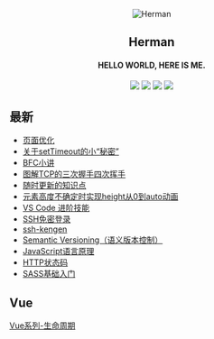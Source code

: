 <p align="center">
<img alt="Herman" src="https://www.hereis.me/favicon.ico">
</p>
<h2 align="center">
Herman
</h2>

<h4 align="center">HELLO WORLD, HERE IS ME.</h4>

<p align="center">
<a title="Herman" target="_blank" href="https://github.com/lj0812/solo-blog"><img src="https://img.shields.io/github/last-commit/lj0812/solo-blog.svg?style=flat-square&color=FF9900"></a>
<a title="GitHub repo size in bytes" target="_blank" href="https://github.com/lj0812/solo-blog"><img src="https://img.shields.io/github/repo-size/lj0812/solo-blog.svg?style=flat-square"></a>
<a title="Solo Version" target="_blank" href="https://github.com/88250/solo/releases"><img src="https://img.shields.io/badge/solo-4.0-f1e05a.svg?style=flat-square&color=blueviolet"></a>
<a title="Hits" target="_blank" href="https://github.com/88250/hits"><img src="https://hits.b3log.org/lj0812/solo-blog.svg"></a></p>

## 最新

* [页面优化](https://blog.hereis.me/articles/2020/05/10/1589125294667.html)
* [关于setTimeout的小“秘密”](https://blog.hereis.me/articles/2020/04/28/1588069259467.html)
* [BFC小讲](https://blog.hereis.me/articles/2019/12/02/1575279425303.html)
* [图解TCP的三次握手四次挥手](https://blog.hereis.me/articles/2019/11/27/1574838356041.html)
* [随时更新的知识点](https://blog.hereis.me/articles/2019/09/17/1568709649894.html)
* [元素高度不确定时实现height从0到auto动画](https://blog.hereis.me/articles/2019/08/01/1564656287489.html)
* [VS Code 进阶技能](https://blog.hereis.me/articles/2019/07/30/1564473871197.html)
* [SSH免密登录](https://blog.hereis.me/articles/2019/07/30/1564473293597.html)
* [ssh-kengen](https://blog.hereis.me/articles/2019/07/30/1564472947025.html)
* [Semantic Versioning（语义版本控制）](https://blog.hereis.me/articles/2019/07/30/1564472296226.html)
* [JavaScript语言原理](https://blog.hereis.me/articles/2019/07/30/1564472176508.html)
* [HTTP状态码](https://blog.hereis.me/articles/2019/07/30/1564471932272.html)
* [SASS基础入门](https://blog.hereis.me/articles/2019/07/30/1564470103203.html)

## Vue

[Vue系列-生命周期](https://blog.hereis.me/articles/2020/05/11/1589208476284.html)


<!-- --- -->

<!-- 本仓库通过 [Solo](https://github.com/88250/solo) 自动进行同步更新 ❤️ -->